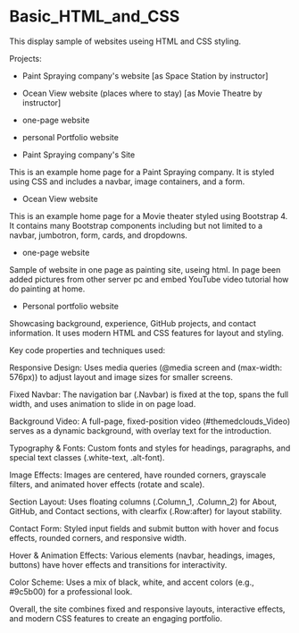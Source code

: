 # Basic_HTML_and_CSS
This display sample of websites useing HTML and CSS styling.

Projects:

- Paint Spraying company's website [as Space Station by instructor]
- Ocean View website (places where to stay) [as Movie Theatre by instructor]
- one-page website
- personal Portfolio website



- Paint Spraying company's Site

This is an example home page for a Paint Spraying company. It is styled using CSS and includes a navbar, image containers, and a form.

- Ocean View website

This is an example home page for a Movie theater styled using Bootstrap 4. It contains many Bootstrap components including but not limited to a navbar, jumbotron, form, cards, and dropdowns.

- one-page website

Sample of website in one page as painting site, useing html. In page been added pictures from other server pc and embed YouTube video tutorial how do painting at home.

- Personal portfolio website

Showcasing background, experience, GitHub projects, and contact information. It uses modern HTML and CSS features for layout and styling.

Key code properties and techniques used:

Responsive Design:
Uses media queries (@media screen and (max-width: 576px)) to adjust layout and image sizes for smaller screens.

Fixed Navbar:
The navigation bar (.Navbar) is fixed at the top, spans the full width, and uses animation to slide in on page load.

Background Video:
A full-page, fixed-position video (#themedclouds_Video) serves as a dynamic background, with overlay text for the introduction.

Typography & Fonts:
Custom fonts and styles for headings, paragraphs, and special text classes (.white-text, .alt-font).

Image Effects:
Images are centered, have rounded corners, grayscale filters, and animated hover effects (rotate and scale).

Section Layout:
Uses floating columns (.Column_1, .Column_2) for About, GitHub, and Contact sections, with clearfix (.Row:after) for layout stability.

Contact Form:
Styled input fields and submit button with hover and focus effects, rounded corners, and responsive width.

Hover & Animation Effects:
Various elements (navbar, headings, images, buttons) have hover effects and transitions for interactivity.

Color Scheme:
Uses a mix of black, white, and accent colors (e.g., #9c5b00) for a professional look.

Overall, the site combines fixed and responsive layouts, interactive effects, and modern CSS features to create an engaging portfolio.

